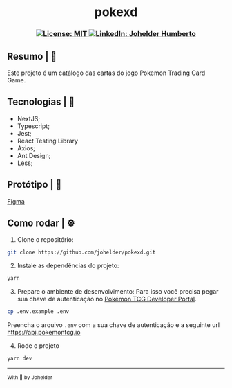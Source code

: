 <h1 align="center">pokexd</h1>

<h3 align="center">
  <a href="#" target="_blank">
    <img alt="License: MIT" src="https://img.shields.io/badge/License-MIT-yellow.svg" />
  </a>
  <a href="https://www.linkedin.com/in/johelder/" target="_blank">
    <img alt="LinkedIn: Johelder Humberto" src="https://img.shields.io/badge/%40johelder-LinkedIn-blue" />
  </a>
</h3>

## Resumo | :book:

Este projeto é um catálogo das cartas do jogo Pokemon Trading Card Game.

## Tecnologias | 🚀
- NextJS;
- Typescript;
- Jest;
- React Testing Library
- Axios;
- Ant Design;
- Less;

## Protótipo | 💅

[Figma](https://www.figma.com/file/uqtKkQld7teE2sdwXHT3ZA/pokexd?node-id=0%3A1)

## Como rodar | ⚙️

1. Clone o repositório:

```bash
git clone https://github.com/johelder/pokexd.git
```

2. Instale as dependências do projeto:

```bash
yarn
```

3. Prepare o ambiente de desenvolvimento:
Para isso você precisa pegar sua chave de autenticação no [Pokémon TCG Developer Portal](https://dev.pokemontcg.io/).

```bash
cp .env.example .env
```

Preencha o arquivo `.env` com a sua chave de autenticação e a seguinte url https://api.pokemontcg.io

4. Rode o projeto

```bash
yarn dev
```

---

<small align="center">With 💜 by Johelder</small>

